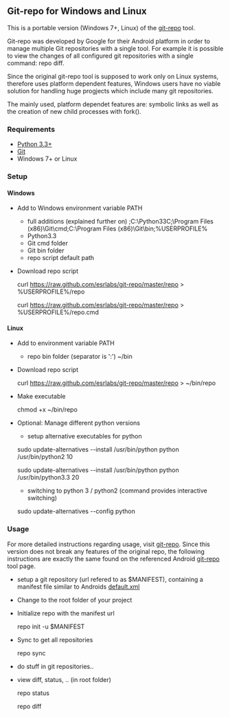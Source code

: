 
## Git-repo for Windows and Linux ##

This is a portable version (Windows 7+, Linux) of the [git-repo](http://source.android.com/source/version-control.html) tool.

Git-repo was developed by Google for their Android platform in order to manage multiple Git repositories with a single tool.
For example it is possible to view the changes of all configured git repositories with a single command: repo diff.

Since the original git-repo tool is supposed to work only on Linux systems, therefore uses platform dependent features,
Windows users have no viable solution for handling huge progjects which include many git repositories.

The mainly used, platform dependet features are: symbolic links as well as the creation of new child processes with fork().


### Requirements ###

* [Python 3.3+](http://python.org/download/releases/3.3.0/)
* [Git](http://git-scm.com/)
* Windows 7+ or Linux

### Setup ###

#### Windows ####

* Add to Windows environment variable PATH
    * full additions (explained further on)
        ;C:\Python33C;\Program Files (x86)\Git\cmd;C:\Program Files (x86)\Git\bin;%USERPROFILE%
    * Python3.3
    * Git cmd folder
    * Git bin folder
    * repo script default path

* Download repo script

    curl https://raw.github.com/esrlabs/git-repo/master/repo > %USERPROFILE%/repo

    curl https://raw.github.com/esrlabs/git-repo/master/repo > %USERPROFILE%/repo.cmd


#### Linux ####

* Add to environment variable PATH
    * repo bin folder (separator is ':')
      ~/bin

* Download repo script

    curl https://raw.github.com/esrlabs/git-repo/master/repo > ~/bin/repo

* Make executable

    chmod +x ~/bin/repo

* Optional: Manage different python versions
    * setup alternative executables for python

    sudo update-alternatives --install /usr/bin/python python /usr/bin/python2 10

    sudo update-alternatives --install /usr/bin/python python /usr/bin/python3.3 20

    * switching to python 3 / python2 (command provides interactive switching)

    sudo update-alternatives --config python


### Usage ###

For more detailed instructions regarding usage, visit [git-repo](http://source.android.com/source/version-control.html).
Since this version does not break any features of the original repo, the following instructions are exactly the same
found on the referenced Android [git-repo](http://source.android.com/source/version-control.html) tool page.

* setup a git repository (url refered to as $MANIFEST), containing a manifest file similar to Androids [default.xml](https://android.googlesource.com/platform/manifest/+/master/default.xml)
* Change to the root folder of your project
* Initialize repo with the manifest url

    repo init -u $MANIFEST

* Sync to get all repositories

    repo sync

* do stuff in git repositories..
* view diff, status, .. (in root folder)

    repo status

    repo diff
